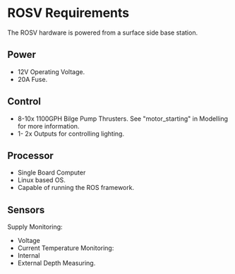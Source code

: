 ROSV Requirements
=======

The ROSV hardware is powered from a surface side base station. 

Power
-----------
* 12V Operating Voltage.
* 20A Fuse.

Control
-----------
* 8-10x 1100GPH Bilge Pump Thrusters. See "motor_starting" in Modelling for more information.
* 1- 2x Outputs for controlling lighting.

Processor
-----------
* Single Board Computer
* Linux based OS.
* Capable of running the ROS framework.

Sensors
-----------
Supply Monitoring:
* Voltage
* Current
Temperature Monitoring:
* Internal
* External
Depth Measuring.
